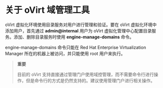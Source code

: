 # 关于 oVirt 域管理工具

oVirt 虚拟化环境使用目录服务对用户进行管理和验证。要在 oVirt 虚拟化环境中添加用户，首先通过 **admin@internal** 用户为 oVirt 虚拟化管理中心配置目录服务。添加、删除目录服务时使用 **engine-manage-domains** 命令。

engine-manage-domains 命令只能在 Red Hat Enterprise Virtualization Manager 所在的机器上被访问，并只能使用 root 用户来执行。

> **重要**
>
> 目前的 oVirt 支持直接通过管理门户使用域控管理，而不需要命令行进行操作，但是命令行的方式是仍然支持的。建议使用管理门户进行相关操作。
